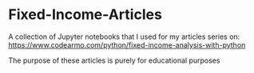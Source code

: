 # Fixed-Income-Articles
A collection of Jupyter notebooks that I used for my 
articles series on: https://www.codearmo.com/python/fixed-income-analysis-with-python

The purpose of these articles is purely for educational purposes
